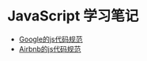 # JavaScript 学习笔记
- [Google的js代码规范](https://google.github.io/styleguide/jsguide.html)
- [Airbnb的js代码规范](https://github.com/airbnb/javascript)